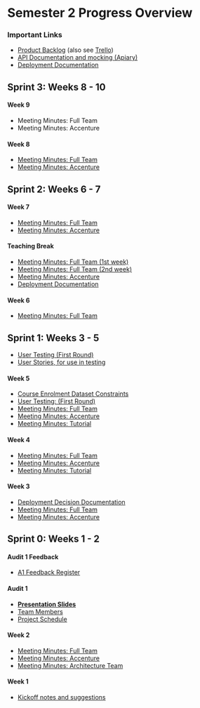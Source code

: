 # Semester 2 Progress Overview

### Important Links

* [Product Backlog](product-backlog.md) (also see [Trello](https://trello.com/b/lNhn5e9R/))
* [API Documentation and mocking (Apiary)](https://courseai.docs.apiary.io/)
* [Deployment Documentation](Sprint_2/deployment-documentation.md)

## Sprint 3: Weeks 8 - 10

#### Week 9

* Meeting Minutes: Full Team
* Meeting Minutes: Accenture

#### Week 8

* [Meeting Minutes: Full Team](Sprint_2/team-week-8-minutes.md)
* [Meeting Minutes: Accenture](Sprint_2/accenture-week-8-minutes.md)

## Sprint 2: Weeks 6 - 7

#### Week 7

* [Meeting Minutes: Full Team](Sprint_2/team-week-7-minutes.md)
* [Meeting Minutes: Accenture](Sprint_2/accenture-week-7-minutes.md)

#### Teaching Break

* [Meeting Minutes: Full Team (1st week)](Sprint_2/team-break-week-1-minutes.md)
* [Meeting Minutes: Full Team (2nd week)](Sprint_2/team-break-week-1-minutes.md)
* [Meeting Minutes: Accenture](Sprint_2/accenture-week-6-minutes.md)
* [Deployment Documentation](Sprint_2/deployment-documentation.md)


#### Week 6

* [Meeting Minutes: Full Team](Sprint_2/team-week-6-minutes.md)

## Sprint 1: Weeks 3 - 5

* [User Testing (First Round)](Sprint_1/user-testing.md)
* [User Stories, for use in testing](Sprint_1/user-story.md)

#### Week 5

* [Course Enrolment Dataset Constraints](course-enrolment-dataset-constraints.md)
* [User Testing: (First Round)](Sprint_1/user-testing.md)
* [Meeting Minutes: Full Team](Sprint_1/team-week-5-minutes.md)
* [Meeting Minutes: Accenture](Sprint_1/accenture-week-5-minutes.md)
* [Meeting Minutes: Tutorial](Sprint_1/tutorial-week-5-minutes.md)

#### Week 4

* [Meeting Minutes: Full Team](Sprint_1/team-week-4-minutes.md)
* [Meeting Minutes: Accenture](Sprint_1/accenture-week-4-minutes.md)
* [Meeting Minutes: Tutorial](Sprint_1/tutorial-week-4-minutes.md)

#### Week 3

* [Deployment Decision Documentation](Sprint_1/deployment-decisions.md)
* [Meeting Minutes: Full Team](Sprint_1/team-week-3-minutes.md)
* [Meeting Minutes: Accenture](Sprint_1/accenture-week-3-minutes.md)

## Sprint 0: Weeks 1 - 2

#### Audit 1 Feedback
* [A1 Feedback Register](https://docs.google.com/spreadsheets/d/1F2NP-vgWbB0HpWlc_H7L85UJ_gTzK-F6HnkLpG5QA14/edit?usp=sharing)

#### Audit 1
* **[Presentation Slides](https://docs.google.com/presentation/d/1Ae8ik7Atvc_3EnimkYWZ8D8zZCJkSxFT_T0EhWcpCA0/edit?usp=sharing)**
* [Team Members](Sprint_0/PDF/Team_Members.pdf)
* [Project Schedule](Sprint_0/PDF/Schedule.pdf)
#### Week 2
* [Meeting Minutes: Full Team](Sprint_0/team-week-2-minutes.md)
* [Meeting Minutes: Accenture](Sprint_0/accenture-week-2-minutes.md)
* [Meeting Minutes: Architecture Team](Sprint_0/backend-week-2-minutes.md)

#### Week 1
* [Kickoff notes and suggestions](Sprint_0/kickoff.md)
